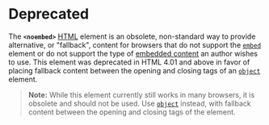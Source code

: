 # Deprecated

The **`<noembed>`** [HTML](https://developer.mozilla.org/en-US/docs/Web/HTML) element is an obsolete, non-standard way to provide alternative, or "fallback", content for browsers that do not support the [`embed`](embed!) element or do not support the type of [embedded content](https://developer.mozilla.org/en-US/docs/Web/HTML/Content_categories#embedded_content) an author wishes to use. This element was deprecated in HTML 4.01 and above in favor of placing fallback content between the opening and closing tags of an [`object`](object!) element.

> **Note:** While this element currently still works in many browsers, it is obsolete and should not be used. Use [`object`](object!) instead, with fallback content between the opening and closing tags of the element.
